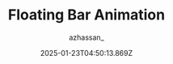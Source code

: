 ---
title: "Floating Bar Animation"
author: "azhassan_"
date: "2025-01-23T04:50:13.869Z"
draft: false
type: "post"
layout: "single"
categories: [""]
tags: [""]
source: "X"
source_link: "https://x.com/azhassan_/status/1858159377552720151"
media: "/uploads/x.com_5x62Gzlp42n3bD2k.mp4"
media_type: "video"
description: "Bouncy animation from @azhassan_ with an incredible design of a floating bar that makes you want to draw on a canvas all day!"
social:
  commentary: "Bouncy animation from @azhassan_ with an incredible design of a floating bar that makes you want to draw on a canvas all day!"
  scheduledFor: null
  status: "draft"
---